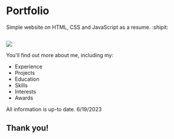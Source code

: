 # Portfolio

Simple website on HTML, CSS and JavaScript as a resume. :shipit:
##
<a href="https://mikayelyan.uk"> <img src="https://github.com/hovmikayelyan/portfolio/assets/89905543/fc2e94d7-e52d-43d4-a226-abeff2e88304" > </a>


You'll find out more about me, including my:
- Experience
- Projects
- Education
- Skills
- Interests
- Awards

All information is up-to date. 
6/19/2023

## Thank you!
